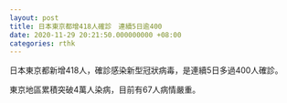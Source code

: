 ```yaml
---
layout: post
title: 日本東京都增418人確診　連續5日逾400
date: 2020-11-29 20:21:50.000000000 +08:00
categories: rthk
---
```


日本東京都新增418人，確診感染新型冠狀病毒，是連續5日多過400人確診。

東京地區累積突破4萬人染病，目前有67人病情嚴重。
